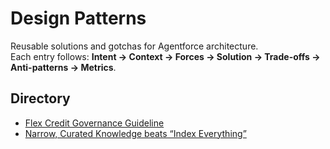 # Design Patterns

Reusable solutions and gotchas for Agentforce architecture.  
Each entry follows: **Intent → Context → Forces → Solution → Trade-offs → Anti-patterns → Metrics**.

## Directory

- [Flex Credit Governance Guideline](design-patterns/flex-credit-governance.md)
- [Narrow, Curated Knowledge beats “Index Everything”](design-patterns/narrow-curated.md)
